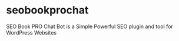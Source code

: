 # seobookprochat
SEO Book PRO Chat Bot is a Simple Powerful SEO plugin and tool for WordPress Websites
